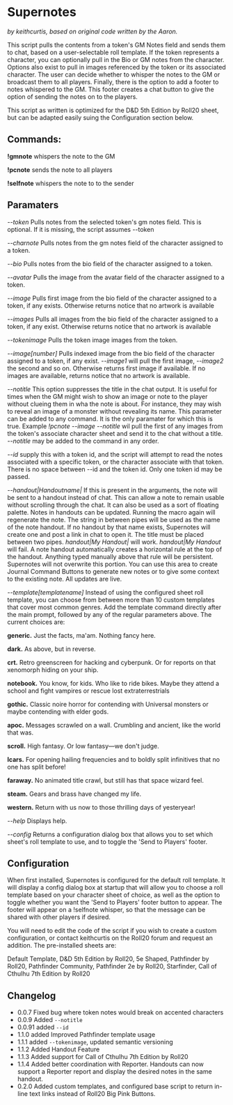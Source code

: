 # Supernotes
*by keithcurtis, based on original code written by the Aaron.*

This script pulls the contents from a token's GM Notes field and sends them to chat, based on a user-selectable roll template. If the token represents a character, you can optionally pull in the Bio or GM notes from the character. Options also exist to pull in images referenced by the token or its associated character. The user can decide whether to whisper the notes to the GM or broadcast them to all players. Finally, there is the option to add a footer to notes whispered to the GM. This footer creates a chat button to give the option of sending the notes on to the players.

This script as written is optimized for the D&D 5th Edition by Roll20 sheet, but can be adapted easily suing the Configuration section below.


## Commands:

**!gmnote** whispers the note to the GM

**!pcnote** sends the note to all players

**!selfnote** whispers the note to to the sender


## Paramaters

*--token* Pulls notes from the selected token's gm notes field. This is optional. If it is missing, the script assumes --token

*--charnote* Pulls notes from the gm notes field of the character assigned to a token.

*--bio* Pulls notes from the bio field of the character assigned to a token.

*--avatar* Pulls the image from the avatar field of the character assigned to a token.

*--image* Pulls first image from the bio field of the character assigned to a token, if any exists. Otherwise returns notice that no artwork is available

*--images* Pulls all images from the bio field of the character assigned to a token, if any exist. Otherwise returns notice that no artwork is available

*--tokenimage* Pulls the token image images from the token.

*--image[number]* Pulls indexed image from the bio field of the character assigned to a token, if any exist. *--image1* will pull the first image, *--image2* the second and so on. Otherwise returns first image if available. If no images are available, returns notice that no artwork is available.

*--notitle* This option suppresses the title in the chat output. It is useful for times when the GM might wish to show an image or note to the player without clueing them in wha the note is about. For instance, they may wish to reveal an image of a monster without revealing its name. This parameter can be added to any command. It is the only paramater for which this is true. Example *!pcnote --image --notitle* wil pull the first of any images from the token's associate character sheet and send it to the chat without a title. *--notitle* may be added to the command in any order.

*--id* supply this with a token id, and the script will attempt to read the notes associated with a specific token, or the character associate with that token. There is no space between --id and the token id. Only one token id may be passed.

*--handout|Handoutname|* If this is present in the arguments, the note will be sent to a handout instead of chat. This can allow a note to remain usable without scrolling through the chat. It can also be used as a sort of floating palette. Notes in handouts can be updated. Running the macro again will regenerate the note. The string in between pipes will be used as the name of the note handout. If no handout by that name exists, Supernotes will create one and post a link in chat to open it. The title must be placed between two pipes. *handout|My Handout|* will work. *handout|My Handout* will fail. A note handout automatically creates a horizontal rule at the top of the handout. Anything typed manually above that rule will be persistent. Supernotes will not overwrite this portion. You can use this area to create Journal Command Buttons to generate new notes or to give some context to the existing note. All updates are live.

*--template[templatename]* Instead of using the configured sheet roll template, you can choose from between more than 10 custom templates that cover most common genres. Add the template command directly after the main prompt, followed by any of the regular parameters above. The current choices are:

**generic.** Just the facts, ma'am. Nothing fancy here.

**dark.** As above, but in reverse.

**crt.** Retro greenscreen for hacking and cyberpunk. Or for reports on that xenomorph hiding on your ship.

**notebook.** You know, for kids. Who like to ride bikes. Maybe they attend a school and fight vampires or rescue lost extraterrestrials

**gothic.** Classic noire horror for contending with Universal monsters or maybe contending with elder gods.

**apoc.** Messages scrawled on a wall. Crumbling and ancient, like the world that was.

**scroll.** High fantasy. Or low fantasy—we don't judge.

**lcars.** For opening hailing frequencies and to boldly split infinitives that no one has split before!

**faraway.** No animated title crawl, but still has that space wizard feel.

**steam.** Gears and brass have changed my life.

**western.** Return with us now to those thrilling days of yesteryear!

*--help* Displays help.

*--config* Returns a configuration dialog box that allows you to set which sheet's roll template to use, and to toggle the 'Send to Players' footer.


## Configuration

When first installed, Supernotes is configured for the default roll template. It will display a config dialog box at startup that will allow you to choose a roll template based on your character sheet of choice, as well as the option  to toggle whether you want the 'Send to Players' footer button to appear. The footer will appear on a !selfnote whisper, so that the message can be shared with other players if desired.

You will need to edit the code of the script if you wish to create a custom configuration, or contact keithcurtis on the Roll20 forum and request an addition. The pre-installed sheets are:

Default Template, D&D 5th Edition by Roll20, 5e Shaped, Pathfinder by Roll20, Pathfinder Community, Pathfinder 2e by Roll20, Starfinder, Call of Cthulhu 7th Edition by Roll20

## Changelog

- 0.0.7 Fixed bug where token notes would break on accented characters
- 0.0.9 Added `--notitle`
- 0.0.91 added `--id`
- 1.1.0 added  Improved Pathfinder template usage
- 1.1.1 added `--tokenimage`, updated semantic versioning
- 1.1.2 Added Handout Feature
- 1.1.3 Added support for Call of Cthulhu 7th Edition by Roll20
- 1.1.4 Added better coordination with Reporter. Handouts can now support a Reporter report and display the desired notes in the same handout.
- 0.2.0 Added custom templates, and configured base script to return in-line text links instead of Roll20 Big Pink Buttons.
